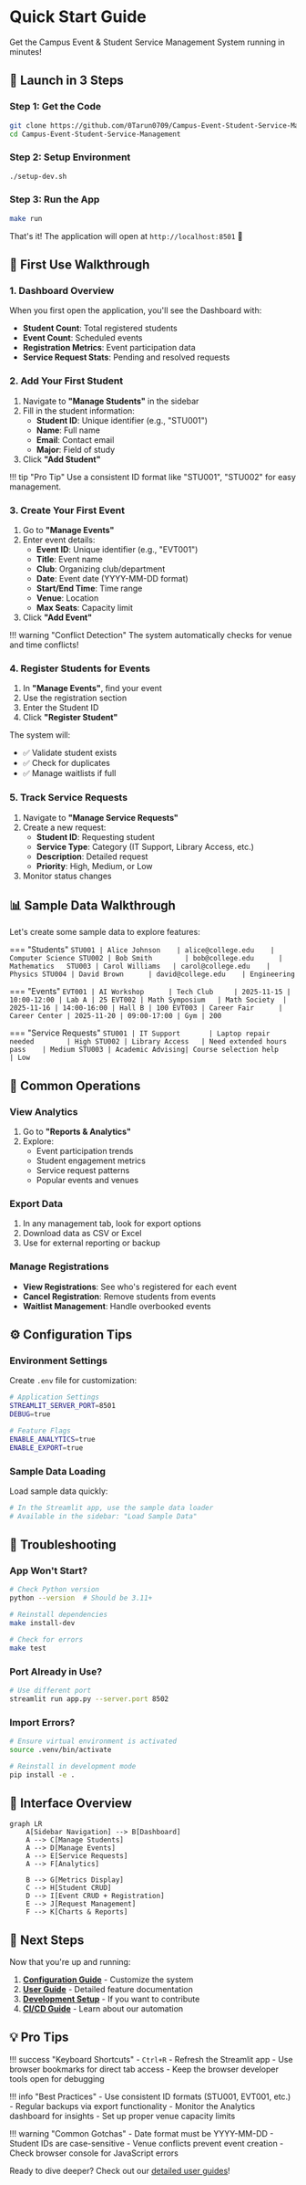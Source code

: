 # Quick Start Guide

Get the Campus Event & Student Service Management System running in minutes!

## 🚀 Launch in 3 Steps

### Step 1: Get the Code
```bash
git clone https://github.com/0Tarun0709/Campus-Event-Student-Service-Management.git
cd Campus-Event-Student-Service-Management
```

### Step 2: Setup Environment
```bash
./setup-dev.sh
```

### Step 3: Run the App
```bash
make run
```

That's it! The application will open at `http://localhost:8501` 🎉

## 🎯 First Use Walkthrough

### 1. Dashboard Overview
When you first open the application, you'll see the Dashboard with:

- **Student Count**: Total registered students
- **Event Count**: Scheduled events
- **Registration Metrics**: Event participation data
- **Service Request Stats**: Pending and resolved requests

### 2. Add Your First Student

1. Navigate to **"Manage Students"** in the sidebar
2. Fill in the student information:
   - **Student ID**: Unique identifier (e.g., "STU001")
   - **Name**: Full name
   - **Email**: Contact email
   - **Major**: Field of study
3. Click **"Add Student"**

!!! tip "Pro Tip"
    Use a consistent ID format like "STU001", "STU002" for easy management.

### 3. Create Your First Event

1. Go to **"Manage Events"**
2. Enter event details:
   - **Event ID**: Unique identifier (e.g., "EVT001")
   - **Title**: Event name
   - **Club**: Organizing club/department
   - **Date**: Event date (YYYY-MM-DD format)
   - **Start/End Time**: Time range
   - **Venue**: Location
   - **Max Seats**: Capacity limit
3. Click **"Add Event"**

!!! warning "Conflict Detection"
    The system automatically checks for venue and time conflicts!

### 4. Register Students for Events

1. In **"Manage Events"**, find your event
2. Use the registration section
3. Enter the Student ID
4. Click **"Register Student"**

The system will:
- ✅ Validate student exists
- ✅ Check for duplicates
- ✅ Manage waitlists if full

### 5. Track Service Requests

1. Navigate to **"Manage Service Requests"**
2. Create a new request:
   - **Student ID**: Requesting student
   - **Service Type**: Category (IT Support, Library Access, etc.)
   - **Description**: Detailed request
   - **Priority**: High, Medium, or Low
3. Monitor status changes

## 📊 Sample Data Walkthrough

Let's create some sample data to explore features:

=== "Students"
    ```
    STU001 | Alice Johnson    | alice@college.edu    | Computer Science
    STU002 | Bob Smith        | bob@college.edu      | Mathematics  
    STU003 | Carol Williams   | carol@college.edu    | Physics
    STU004 | David Brown      | david@college.edu    | Engineering
    ```

=== "Events"
    ```
    EVT001 | AI Workshop      | Tech Club     | 2025-11-15 | 10:00-12:00 | Lab A | 25
    EVT002 | Math Symposium   | Math Society  | 2025-11-16 | 14:00-16:00 | Hall B | 100
    EVT003 | Career Fair      | Career Center | 2025-11-20 | 09:00-17:00 | Gym | 200
    ```

=== "Service Requests"
    ```
    STU001 | IT Support       | Laptop repair needed        | High
    STU002 | Library Access   | Need extended hours pass    | Medium
    STU003 | Academic Advising| Course selection help       | Low
    ```

## 🔧 Common Operations

### View Analytics
1. Go to **"Reports & Analytics"**
2. Explore:
   - Event participation trends
   - Student engagement metrics
   - Service request patterns
   - Popular events and venues

### Export Data
1. In any management tab, look for export options
2. Download data as CSV or Excel
3. Use for external reporting or backup

### Manage Registrations
- **View Registrations**: See who's registered for each event
- **Cancel Registration**: Remove students from events
- **Waitlist Management**: Handle overbooked events

## ⚙️ Configuration Tips

### Environment Settings
Create `.env` file for customization:
```bash
# Application Settings
STREAMLIT_SERVER_PORT=8501
DEBUG=true

# Feature Flags
ENABLE_ANALYTICS=true
ENABLE_EXPORT=true
```

### Sample Data Loading
Load sample data quickly:
```python
# In the Streamlit app, use the sample data loader
# Available in the sidebar: "Load Sample Data"
```

## 🚨 Troubleshooting

### App Won't Start?
```bash
# Check Python version
python --version  # Should be 3.11+

# Reinstall dependencies
make install-dev

# Check for errors
make test
```

### Port Already in Use?
```bash
# Use different port
streamlit run app.py --server.port 8502
```

### Import Errors?
```bash
# Ensure virtual environment is activated
source .venv/bin/activate

# Reinstall in development mode
pip install -e .
```

## 📱 Interface Overview

```mermaid
graph LR
    A[Sidebar Navigation] --> B[Dashboard]
    A --> C[Manage Students]
    A --> D[Manage Events] 
    A --> E[Service Requests]
    A --> F[Analytics]
    
    B --> G[Metrics Display]
    C --> H[Student CRUD]
    D --> I[Event CRUD + Registration]
    E --> J[Request Management]
    F --> K[Charts & Reports]
```

## 🎯 Next Steps

Now that you're up and running:

1. **[Configuration Guide](configuration.md)** - Customize the system
2. **[User Guide](../user-guide/students.md)** - Detailed feature documentation
3. **[Development Setup](../development/setup.md)** - If you want to contribute
4. **[CI/CD Guide](../ci-cd/overview.md)** - Learn about our automation

## 💡 Pro Tips

!!! success "Keyboard Shortcuts"
    - `Ctrl+R` - Refresh the Streamlit app
    - Use browser bookmarks for direct tab access
    - Keep the browser developer tools open for debugging

!!! info "Best Practices"
    - Use consistent ID formats (STU001, EVT001, etc.)
    - Regular backups via export functionality
    - Monitor the Analytics dashboard for insights
    - Set up proper venue capacity limits

!!! warning "Common Gotchas"
    - Date format must be YYYY-MM-DD
    - Student IDs are case-sensitive
    - Venue conflicts prevent event creation
    - Check browser console for JavaScript errors

Ready to dive deeper? Check out our [detailed user guides](../user-guide/students.md)!